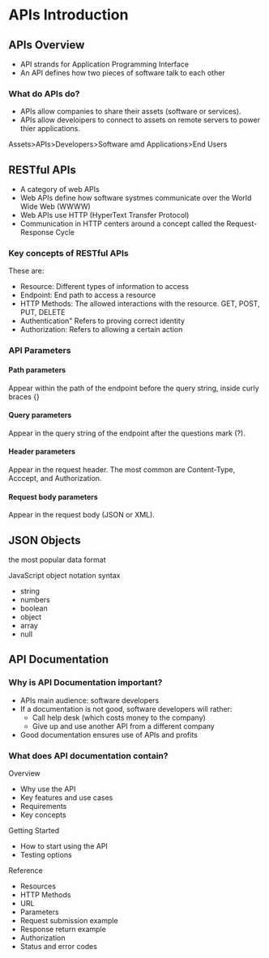 # APIs Introduction 

## APIs Overview 

- API strands for Application Programming Interface 
- An API defines how two pieces of software talk to each other 

### What do APIs do? 
- APIs allow companies to share their assets (software or services).
- APIs allow develoipers to connect to assets on remote servers to power thier applications.

Assets>APIs>Developers>Software amd Applications>End Users 

## RESTful APIs
- A category of web APIs
- Web APIs define how software systmes communicate over the World Wide Web (WWWW)
- Web APIs use HTTP (HyperText Transfer Protocol)
- Communication in HTTP centers around a concept called the Request-Response Cycle 

### Key concepts of RESTful APIs

These are: 
- Resource: Different types of information to access 
- Endpoint: End path to access a resource 
- HTTP Methods: The allowed interactions with the resource. GET, POST, PUT, DELETE
- Authentication" Refers to proving correct identity 
- Authorization: Refers to allowing a certain action 

### API Parameters 

#### Path parameters 
Appear within the path of the endpoint before the query string, inside curly braces {}
#### Query parameters 
Appear in the query string of the endpoint after the questions mark (?). 

#### Header parameters 
Appear in the request header. The most common are Content-Type, Acccept, and Authorization. 
#### Request body parameters 

Appear in the request body (JSON or XML). 

## JSON Objects 

the most popular data format 

JavaScript object notation syntax 

- string 
- numbers 
- boolean 
- object 
- array
- null 

## API Documentation 

### Why is API Documentation important? 
- APIs main audience: software developers 
- If a documentation is not good, software developers will rather: 
  - Call help desk (which costs money to the company)
  - Give up and use another API from a different company 
- Good documentation ensures use of APIs and profits 

### What does API documentation contain?

Overview 
- Why use the API
- Key features and use cases 
- Requirements 
- Key concepts 

Getting Started 
- How to start using the API
- Testing options 

Reference
- Resources 
- HTTP Methods 
- URL 
- Parameters 
- Request submission example 
- Response return example 
- Authorization 
- Status and error codes 



